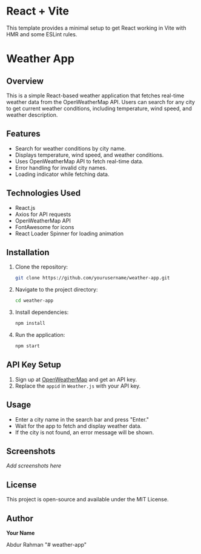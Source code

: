 # React + Vite

This template provides a minimal setup to get React working in Vite with HMR and some ESLint rules.




# Weather App

## Overview

This is a simple React-based weather application that fetches real-time weather data from the OpenWeatherMap API. Users can search for any city to get current weather conditions, including temperature, wind speed, and weather description.

## Features

- Search for weather conditions by city name.
- Displays temperature, wind speed, and weather conditions.
- Uses OpenWeatherMap API to fetch real-time data.
- Error handling for invalid city names.
- Loading indicator while fetching data.

## Technologies Used

- React.js
- Axios for API requests
- OpenWeatherMap API
- FontAwesome for icons
- React Loader Spinner for loading animation

## Installation

1. Clone the repository:
   ```sh
   git clone https://github.com/yourusername/weather-app.git
   ```
2. Navigate to the project directory:
   ```sh
   cd weather-app
   ```
3. Install dependencies:
   ```sh
   npm install
   ```
4. Run the application:
   ```sh
   npm start
   ```

## API Key Setup

1. Sign up at [OpenWeatherMap](https://openweathermap.org/) and get an API key.
2. Replace the `appid` in `Weather.js` with your API key.

## Usage

- Enter a city name in the search bar and press "Enter."
- Wait for the app to fetch and display weather data.
- If the city is not found, an error message will be shown.

## Screenshots

*Add screenshots here*

## License

This project is open-source and available under the MIT License.

## Author

**Your Name**

Abdur Rahman
"# weather-app" 
